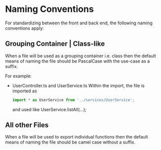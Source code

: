 # Naming Conventions

For standardizing between the front and back end, the following naming conventions apply:

## Grouping Container | Class-like

When a file will be used as a grouping container i.e. class then the default means of naming the file should be PascalCase with the use-case as a suffix.

For example:

- UserController.ts and UserService.ts
  Within the import, the file is imported as

  ```ts
  import * as UserService from '../services/UserService';
  ```

  and used like UserService.listAll(...);

## All other Files

When a file will be used to export individual functions then the default means of naming the file should be camel case without a suffix.
